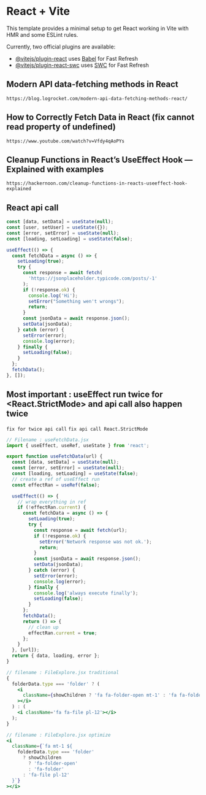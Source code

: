# React + Vite

This template provides a minimal setup to get React working in Vite with HMR and some ESLint rules.

Currently, two official plugins are available:

- [@vitejs/plugin-react](https://github.com/vitejs/vite-plugin-react/blob/main/packages/plugin-react/README.md) uses [Babel](https://babeljs.io/) for Fast Refresh
- [@vitejs/plugin-react-swc](https://github.com/vitejs/vite-plugin-react-swc) uses [SWC](https://swc.rs/) for Fast Refresh

## Modern API data-fetching methods in React

`https://blog.logrocket.com/modern-api-data-fetching-methods-react/`

## How to Correctly Fetch Data in React (fix cannot read property of undefined)

`https://www.youtube.com/watch?v=Vfdy4qAoPYs`

## Cleanup Functions in React’s UseEffect Hook — Explained with examples

`https://hackernoon.com/cleanup-functions-in-reacts-useeffect-hook-explained`

## React api call

```jsx
const [data, setData] = useState(null);
const [user, setUser] = useState({});
const [error, setError] = useState(null);
const [loading, setLoading] = useState(false);

useEffect(() => {
  const fetchData = async () => {
    setLoading(true);
    try {
      const response = await fetch(
        'https://jsonplaceholder.typicode.com/posts/-1'
      );
      if (!response.ok) {
        console.log('Hi');
        setError("Something wen't wrongs");
        return;
      }
      const jsonData = await response.json();
      setData(jsonData);
    } catch (error) {
      setError(error);
      console.log(error);
    } finally {
      setLoading(false);
    }
  };
  fetchData();
}, []);
```

## Most important : useEffect run twice for <React.StrictMode> and api call also happen twice

`fix for twice api call` `fix api call React.StrictMode`

```jsx
// Filename : useFetchData.jsx
import { useEffect, useRef, useState } from 'react';

export function useFetchData(url) {
  const [data, setData] = useState(null);
  const [error, setError] = useState(null);
  const [loading, setLoading] = useState(false);
  // create a ref of useEffect run
  const effectRan = useRef(false);

  useEffect(() => {
    // wrap everything in ref
    if (!effectRan.current) {
      const fetchData = async () => {
        setLoading(true);
        try {
          const response = await fetch(url);
          if (!response.ok) {
            setError('Network response was not ok.');
            return;
          }
          const jsonData = await response.json();
          setData(jsonData);
        } catch (error) {
          setError(error);
          console.log(error);
        } finally {
          console.log('always execute finally');
          setLoading(false);
        }
      };
      fetchData();
      return () => {
        // clean up
        effectRan.current = true;
      };
    }
  }, [url]);
  return { data, loading, error };
}
```

<!-- Conditional Rendering logic optimization  using template literal -->

```jsx
// filename : FileExplore.jsx traditional
{
  folderData.type === 'folder' ? (
    <i
      className={showChildren ? 'fa fa-folder-open mt-1' : 'fa fa-folder mt-1'}
    ></i>
  ) : (
    <i className='fa fa-file pl-12'></i>
  );
}
```

```jsx
// filename : FileExplore.jsx optimize
<i
  className={`fa mt-1 ${
    folderData.type === 'folder'
      ? showChildren
        ? 'fa-folder-open'
        : 'fa-folder'
      : 'fa-file pl-12'
  }`}
></i>
```
